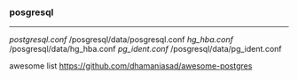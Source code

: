 ### posgresql
---

*postgresql.conf*
/posgresql/data/posgresql.conf
*hg_hba.conf*
/posgresql/data/hg_hba.conf
*pg_ident.conf*
/posgresql/data/pg_ident.conf


awesome list
https://github.com/dhamaniasad/awesome-postgres

```
```

```
```

```
```



